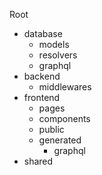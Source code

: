 Root
 - database
   - models
   - resolvers
   - graphql
 - backend
   - middlewares
 - frontend
   - pages
   - components
   - public
   - generated
     - graphql
 - shared
